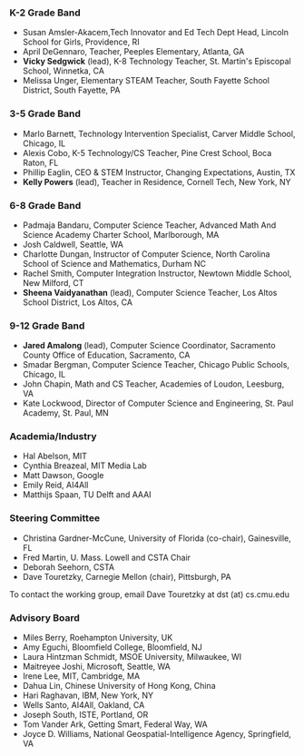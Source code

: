 ### K-2 Grade Band ###
* Susan Amsler-Akacem,Tech Innovator and Ed Tech Dept Head, Lincoln School for Girls, Providence, RI
* April DeGennaro, Teacher, Peeples Elementary, Atlanta, GA
* **Vicky Sedgwick** (lead), K-8 Technology Teacher, St. Martin's Episcopal School, Winnetka, CA
* Melissa Unger, Elementary STEAM Teacher, South Fayette School District, South Fayette, PA

### 3-5 Grade Band ###
* Marlo Barnett, Technology Intervention Specialist, Carver Middle School, Chicago, IL
* Alexis Cobo, K-5 Technology/CS Teacher, Pine Crest School, Boca Raton, FL
* Phillip Eaglin, CEO & STEM Instructor, Changing Expectations, Austin, TX
* **Kelly Powers** (lead), Teacher in Residence, Cornell Tech, New York, NY

### 6-8 Grade Band ###
* Padmaja Bandaru, Computer Science Teacher, Advanced Math And Science Academy Charter School, Marlborough, MA
* Josh Caldwell, Seattle, WA
* Charlotte Dungan, Instructor of Computer Science, North Carolina School of Science and Mathematics, Durham NC
* Rachel Smith, Computer Integration Instructor, Newtown Middle School, New Milford, CT
* **Sheena Vaidyanathan** (lead), Computer Science Teacher, Los Altos School District, Los Altos, CA

### 9-12 Grade Band ###
* **Jared Amalong** (lead), Computer Science Coordinator, Sacramento County Office of Education, Sacramento, CA
* Smadar Bergman, Computer Science Teacher, Chicago Public Schools, Chicago, IL
* John Chapin, Math and CS Teacher, Academies of Loudon, Leesburg, VA
* Kate Lockwood, Director of Computer Science and Engineering, St. Paul Academy, St. Paul, MN

### Academia/Industry ###
* Hal Abelson, MIT
* Cynthia Breazeal, MIT Media Lab
* Matt Dawson, Google
* Emily Reid, AI4All
* Matthijs Spaan, TU Delft and AAAI

### Steering Committee ###
* Christina Gardner-McCune, University of Florida (co-chair), Gainesville, FL
* Fred Martin, U. Mass. Lowell and CSTA Chair
* Deborah Seehorn, CSTA
* Dave Touretzky, Carnegie Mellon (chair), Pittsburgh, PA

To contact the working group, email Dave Touretzky at dst (at) cs.cmu.edu

### Advisory Board ###
* Miles Berry, Roehampton University, UK
* Amy Eguchi, Bloomfield College, Bloomfield, NJ
* Laura Hintzman Schmidt, MSOE University, Milwaukee, WI
* Maitreyee Joshi, Microsoft, Seattle, WA
* Irene Lee, MIT, Cambridge, MA
* Dahua Lin, Chinese University of Hong Kong, China
* Hari Raghavan, IBM, New York, NY
* Wells Santo, AI4All, Oakland, CA
* Joseph South, ISTE, Portland, OR
* Tom Vander Ark, Getting Smart, Federal Way, WA
* Joyce D. Williams, National Geospatial-Intelligence Agency, Springfield, VA

